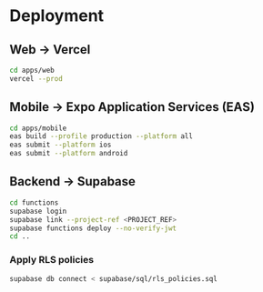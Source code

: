 # Deployment

## Web → Vercel
```bash
cd apps/web
vercel --prod
```

## Mobile → Expo Application Services (EAS)
```bash
cd apps/mobile
eas build --profile production --platform all
eas submit --platform ios
eas submit --platform android
```

## Backend → Supabase
```bash
cd functions
supabase login
supabase link --project-ref <PROJECT_REF>
supabase functions deploy --no-verify-jwt
cd ..
```

### Apply RLS policies
```bash
supabase db connect < supabase/sql/rls_policies.sql
```
